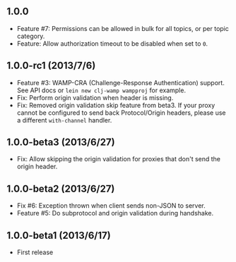 ## 1.0.0
 * Feature #7: Permissions can be allowed in bulk for all topics, or
   per topic category.
 * Feature: Allow authorization timeout to be disabled when set to `0`.

## 1.0.0-rc1 (2013/7/6)
 * Feature #3: WAMP-CRA (Challenge-Response Authentication) support.
   See API docs or `lein new clj-wamp wampproj` for example.
 * Fix: Perform origin validation when header is missing.
 * Fix: Removed origin validation skip feature from beta3. If your
   proxy cannot be configured to send back Protocol/Origin headers,
   please use a different `with-channel` handler.

## 1.0.0-beta3 (2013/6/27)
 * Fix: Allow skipping the origin validation for proxies that don't send
   the origin header.

## 1.0.0-beta2 (2013/6/27)
 * Fix #6: Exception thrown when client sends non-JSON to server.
 * Feature #5: Do subprotocol and origin validation during handshake.

## 1.0.0-beta1 (2013/6/17)
 * First release